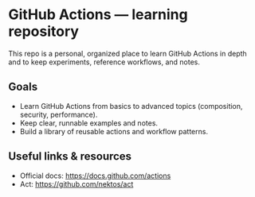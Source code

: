 # GitHub Actions — learning repository

This repo is a personal, organized place to learn GitHub Actions in depth and to keep experiments, reference workflows, and notes.

## Goals

- Learn GitHub Actions from basics to advanced topics (composition, security, performance).
- Keep clear, runnable examples and notes.
- Build a library of reusable actions and workflow patterns.

## Useful links & resources

- Official docs: https://docs.github.com/actions
- Act: https://github.com/nektos/act
